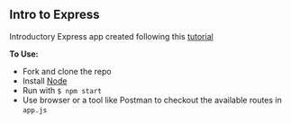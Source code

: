 ## Intro to Express
Introductory Express app created following this [tutorial](https://backend.turing.io/module4/lessons/express_knex)

**To Use:**
- Fork and clone the repo
- Install [Node](https://nodejs.org/en/)
- Run with `$ npm start`
- Use browser or a tool like Postman to checkout the available routes in `app.js`

